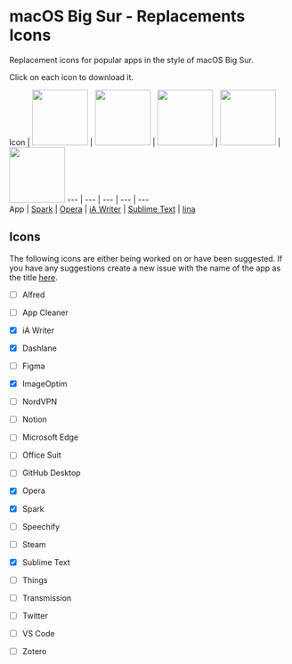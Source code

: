# macOS Big Sur - Replacements Icons
Replacement icons for popular apps in the style of macOS Big Sur.

Click on each icon to download it.

Icon | [<img src="https://github.com/elrumo/macOS-Big-Sur-icons-replacements/blob/master/icons/png/Spark.png?raw=true" width="100">](https://github.com/elrumo/macOS-Big-Sur-icons-replacements/raw/master/icons/Spark.icns) | [<img src="https://github.com/elrumo/macOS-Big-Sur-icons-replacements/blob/master/icons/png/Opera.png?raw=true)" width="100">](https://github.com/elrumo/macOS-Big-Sur-icons-replacements/raw/master/icons/Opera.icns) | [<img src="https://github.com/elrumo/macOS-Big-Sur-icons-replacements/blob/master/icons/png/iA%20Writer.png?raw=true)" width="100">](https://github.com/elrumo/macOS-Big-Sur-icons-replacements/raw/master/icons/iA%20Writer.icns) | [<img src="https://github.com/elrumo/macOS-Big-Sur-icons-replacements/blob/master/icons/png/Sublime%20Text.png?raw=true)" width="100">](https://github.com/elrumo/macOS-Big-Sur-icons-replacements/raw/master/icons/Sublime%20Text.icns) | [<img src="https://github.com/elrumo/macOS-Big-Sur-icons-replacements/blob/master/icons/png/Iina.png?raw=true)" width="100">](https://github.com/elrumo/macOS-Big-Sur-icons-replacements/raw/master/icons/Iina.icns) 
--- | --- | --- | --- | ---  
App | [Spark](https://github.com/elrumo/macOS-Big-Sur-icons-replacements/raw/master/icons/Spark.icns) | [Opera](https://github.com/elrumo/macOS-Big-Sur-icons-replacements/raw/master/icons/Opera.icns) | [iA Writer](https://github.com/elrumo/macOS-Big-Sur-icons-replacements/raw/master/icons/iA%20Writer.icns) | [Sublime Text](https://github.com/elrumo/macOS-Big-Sur-icons-replacements/raw/master/icons/Sublime%20Text.icns) | [Iina](https://github.com/elrumo/macOS-Big-Sur-icons-replacements/raw/master/icons/Iina.icns) 


## Icons
The following icons are either being worked on or have been suggested. If you have any suggestions create a new issue with the name of the app as the title [here](https://github.com/elrumo/macOS-Big-Sur-icons-replacements/issues/new).

- [ ] Alfred
- [ ] App Cleaner
- [x] iA Writer
- [x] Dashlane
- [ ] Figma
- [x] ImageOptim
- [ ] NordVPN
- [ ] Notion
- [ ] Microsoft Edge
- [ ] Office Suit
- [ ] GitHub Desktop
- [x] Opera
- [x] Spark
- [ ] Speechify
- [ ] Steam
- [x] Sublime Text
- [ ] Things
- [ ] Transmission
- [ ] Twitter
- [ ] VS Code
- [ ] Zotero

